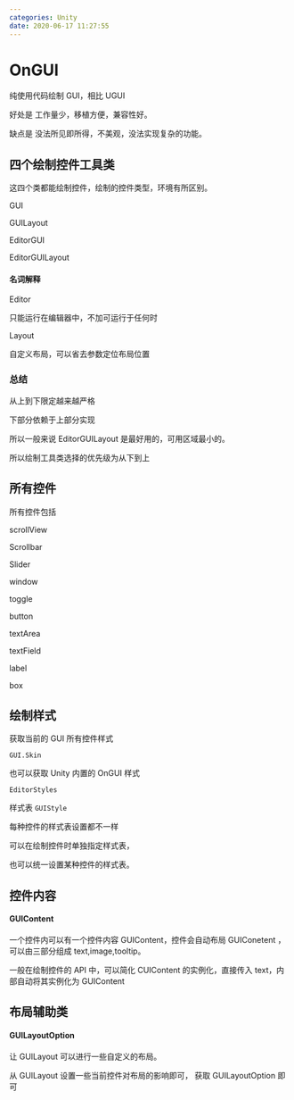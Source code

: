 ```yaml
---
categories: Unity
date: 2020-06-17 11:27:55
---
```




# OnGUI

纯使用代码绘制 GUI，相比 UGUI

好处是 工作量少，移植方便，兼容性好。

缺点是 没法所见即所得，不美观，没法实现复杂的功能。



## 四个绘制控件工具类

这四个类都能绘制控件，绘制的控件类型，环境有所区别。



GUI



GUILayout



EditorGUI



EditorGUILayout



#### 名词解释



Editor

只能运行在编辑器中，不加可运行于任何时



Layout

自定义布局，可以省去参数定位布局位置



### 总结



从上到下限定越来越严格

下部分依赖于上部分实现

所以一般来说 EditorGUILayout 是最好用的，可用区域最小的。



所以绘制工具类选择的优先级为从下到上



## 所有控件

所有控件包括

scrollView

Scrollbar

Slider

window

toggle

button

textArea 

textField

label

box



## 绘制样式



获取当前的 GUI 所有控件样式

`GUI.Skin`



也可以获取 Unity 内置的 OnGUI 样式

`EditorStyles`



样式表 `GUIStyle`

每种控件的样式表设置都不一样



可以在绘制控件时单独指定样式表，

也可以统一设置某种控件的样式表。



## 控件内容

#### GUIContent

一个控件内可以有一个控件内容 GUIContent，控件会自动布局 GUIConetent ，可以由三部分组成 text,image,tooltip。

一般在绘制控件的 API 中，可以简化 CUIContent 的实例化，直接传入 text，内部自动将其实例化为 GUIContent



## 布局辅助类

#### GUILayoutOption 

让 GUILayout 可以进行一些自定义的布局。

从 GUILayout 设置一些当前控件对布局的影响即可， 获取  GUILayoutOption 即可













